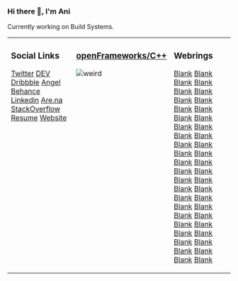 ### Hi there 👋, I'm Ani


Currently working on Build Systems.

<table><tr><td valign="top" width="33%">


### Social Links
[Twitter](https://twitter.com/bskrani)
[DEV](https://dev.to/pandevim)
[Dribbble](https://dribbble.com/pandevim)
[Angel](https://angel.co/pandevim)
[Behance](https://www.behance.net/pandevim)
[Linkedin](https://www.linkedin.com/in/pandevim)
[Are.na](https://www.are.na/aniruddha-pandey)
[StackOverflow](https://stackoverflow.com/users/8240271/aniruddha-pandeym)
[Resume](https://docs.google.com/document/d/1HrKAXePsgqeXldzw6m9XfXRD2oMqKShUpv2wL7kHNL0/edit?usp=sharing)
[Website](https://pandevim.github.io)

</td><td valign="top" width="34%">

### [openFrameworks/C++](https://openframeworks.cc)
<!--- ![circle](https://user-images.githubusercontent.com/31156696/87568364-2c388980-c6e3-11ea-899e-5d1e60100598.gif) --->
<!--- ![grid](https://user-images.githubusercontent.com/31156696/87635823-5333a180-c75d-11ea-9eb6-c1f8ddd8e7a1.gif) --->
<!--- ![flower](https://user-images.githubusercontent.com/31156696/87635961-8a09b780-c75d-11ea-8fc9-50044bc68839.gif) --->
<!--- ![heatmap](https://user-images.githubusercontent.com/31156696/87636081-c89f7200-c75d-11ea-850b-6c01d8e65a71.gif) --->
<!--- ![pattern](https://user-images.githubusercontent.com/31156696/87636359-4499ba00-c75e-11ea-989a-d1b5447f7b53.gif) --->
<!--- ![thing](https://user-images.githubusercontent.com/31156696/87636937-21233f00-c75f-11ea-8436-3da61b03aed5.gif) --->
![weird](https://user-images.githubusercontent.com/31156696/87637030-431cc180-c75f-11ea-9fab-c1e6b5932d9b.gif)


</td><td valign="top" width="33%">

### Webrings
[Blank]()
[Blank]()
[Blank]()
[Blank]()
[Blank]()
[Blank]()
[Blank]()
[Blank]()
[Blank]()
[Blank]()
[Blank]()
[Blank]()
[Blank]()
[Blank]()
[Blank]()
[Blank]()
[Blank]()
[Blank]()
[Blank]()
[Blank]()
[Blank]()
[Blank]()
[Blank]()
[Blank]()
[Blank]()
[Blank]()
[Blank]()
[Blank]()
[Blank]()
[Blank]()
[Blank]()
[Blank]()
[Blank]()
[Blank]()
[Blank]()
[Blank]()
[Blank]()
[Blank]()
[Blank]()
[Blank]()
[Blank]()
[Blank]()
[Blank]()
[Blank]()

</td></tr></table>

